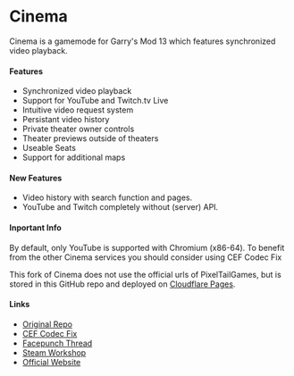Cinema
======

Cinema is a gamemode for Garry's Mod 13 which features synchronized video playback.

#### Features ####
* Synchronized video playback
* Support for YouTube and Twitch.tv Live
* Intuitive video request system
* Persistant video history
* Private theater owner controls
* Theater previews outside of theaters
* Useable Seats
* Support for additional maps

#### New Features ####
* Video history with search function and pages.
* YouTube and Twitch completely without (server) API.

#### Inportant Info ####
By default, only YouTube is supported with Chromium (x86-64).
To benefit from the other Cinema services you should consider using CEF Codec Fix

This fork of Cinema does not use the official urls of PixelTailGames,
but is stored in this GitHub repo and deployed on [Cloudflare Pages](https://pages.cloudflare.com/).

#### Links ####
* [Original Repo](https://github.com/pixeltailgames/cinema)
* [CEF Codec Fix](https://github.com/solsticegamestudios/GModCEFCodecFix)
* [Facepunch Thread](https://www.facepunch.com/showthread.php?t=1237719)
* [Steam Workshop](https://steamcommunity.com/sharedfiles/filedetails/?id=118824086)
* [Official Website](https://www.pixeltailgames.com/cinema)